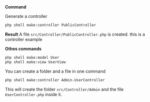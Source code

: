 **Command**

Generate a controller

```sh
php shell make:controller PublicController
```

**Result**
A file `src/Controller/PublicController.php` is created. this is a controller example

**Othes commands**

```sh
php shell make:model User
php shell make:view UserView
```

You can create a folder and a file in one command

```sh
php shell make:controller Admin.UserController
```

This will create the folder `src/Controller/Admin` and the file `UserController.php` inside it.
